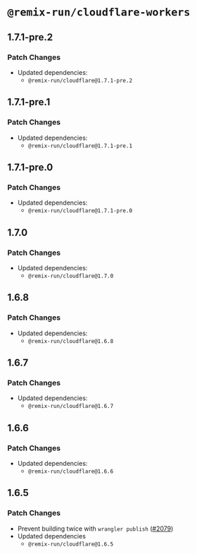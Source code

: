 # `@remix-run/cloudflare-workers`

## 1.7.1-pre.2

### Patch Changes

- Updated dependencies:
  - `@remix-run/cloudflare@1.7.1-pre.2`

## 1.7.1-pre.1

### Patch Changes

- Updated dependencies:
  - `@remix-run/cloudflare@1.7.1-pre.1`

## 1.7.1-pre.0

### Patch Changes

- Updated dependencies:
  - `@remix-run/cloudflare@1.7.1-pre.0`

## 1.7.0

### Patch Changes

- Updated dependencies:
  - `@remix-run/cloudflare@1.7.0`

## 1.6.8

### Patch Changes

- Updated dependencies:
  - `@remix-run/cloudflare@1.6.8`

## 1.6.7

### Patch Changes

- Updated dependencies:
  - `@remix-run/cloudflare@1.6.7`

## 1.6.6

### Patch Changes

- Updated dependencies:
  - `@remix-run/cloudflare@1.6.6`

## 1.6.5

### Patch Changes

- Prevent building twice with `wrangler publish` ([#2079](https://github.com/remix-run/remix/pull/2079))
- Updated dependencies
  - `@remix-run/cloudflare@1.6.5`

